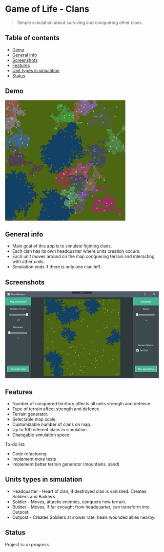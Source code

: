 # Game of Life - Clans
> Simple simulation about surviving and conquering other clans.

## Table of contents
* [Demo](#demo)
* [General info](#general-info)
* [Screenshots](#screenshots)
* [Features](#features)
* [Unit types in simulation](#units-types-in-simulation)
* [Status](#status)

## Demo
![Preview](.readmeFiles/simulationPreview.gif)

## General info
* Main goal of this app is to simulate fighting clans. 
* Each clan has its own headquarter where units creation occurs. 
* Each unit moves around on the map conquering terrain and interacting with other units.
* Simulation ends if there is only one clan left.

## Screenshots
![Example screenshot](.readmeFiles/appPreview.png)

## Features
* Number of conquered territory affects all units strength and defence.
* Type of terrain affect strength and defence.
* Terrain generator.
* Selectable map scale.
* Customizable number of clans on map.
* Up to 100 diferent clans in simulation.
* Changable simulation speed.

To-do list:
* Code refactoring
* Implement more tests
* Implement better terrain generator (mountains, sand)

## Units types in simulation
* Headquarter - Heart of clan, if destroyed clan is vanished. Creates Soldiers and Builders.
* Soldier - Moves, attacks enemies, conquers new terrain.
* Builder - Moves, if far enought from headquarter, can transform into Outpost.
* Outpost - Creates Soldiers at slower rate, heals wounded allies nearby.

## Status
Project is: _in progress_
